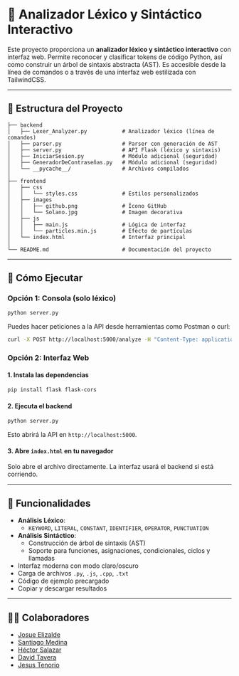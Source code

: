 # 🧠 Analizador Léxico y Sintáctico Interactivo

Este proyecto proporciona un **analizador léxico y sintáctico interactivo** con interfaz web. Permite reconocer y clasificar tokens de código Python, así como construir un árbol de sintaxis abstracta (AST). Es accesible desde la línea de comandos o a través de una interfaz web estilizada con TailwindCSS.

---

## 📁 Estructura del Proyecto

```
├── backend
│   ├── Lexer_Analyzer.py           # Analizador léxico (línea de comandos)
│   ├── parser.py                   # Parser con generación de AST
│   ├── server.py                   # API Flask (léxico y sintaxis)
│   ├── IniciarSesion.py            # Módulo adicional (seguridad)
│   ├── GeneradorDeContraseñas.py   # Módulo adicional (seguridad)
│   └── __pycache__/                # Archivos compilados
│
├── frontend
│   ├── css
│   │   └── styles.css              # Estilos personalizados
│   ├── images
│   │   ├── github.png              # Ícono GitHub
│   │   └── Solano.jpg              # Imagen decorativa
│   ├── js
│   │   ├── main.js                 # Lógica de interfaz
│   │   └── particles.min.js        # Efecto de partículas
│   └── index.html                  # Interfaz principal
│
└── README.md                       # Documentación del proyecto
```

---


## 🚀 Cómo Ejecutar

### Opción 1: Consola (solo léxico)

```bash
python server.py
```

Puedes hacer peticiones a la API desde herramientas como Postman o curl:

```bash
curl -X POST http://localhost:5000/analyze -H "Content-Type: application/json" -d '{"code": "def suma(a, b): return a + b", "mode": "lex"}'
```

### Opción 2: Interfaz Web

#### 1. Instala las dependencias

```bash
pip install flask flask-cors
```

#### 2. Ejecuta el backend

```bash
python server.py
```

Esto abrirá la API en `http://localhost:5000`.

#### 3. Abre `index.html` en tu navegador

Solo abre el archivo directamente. La interfaz usará el backend si está corriendo.

---

## 🧪 Funcionalidades

- **Análisis Léxico**:
  - `KEYWORD`, `LITERAL`, `CONSTANT`, `IDENTIFIER`, `OPERATOR`, `PUNCTUATION`
- **Análisis Sintáctico**:
  - Construcción de árbol de sintaxis (AST)
  - Soporte para funciones, asignaciones, condicionales, ciclos y llamadas
- Interfaz moderna con modo claro/oscuro
- Carga de archivos `.py`, `.js`, `.cpp`, `.txt`
- Código de ejemplo precargado
- Copiar y descargar resultados

---

## 👨‍💻 Colaboradores

- [Josue Elizalde](https://github.com/JosJim275)
- [Santiago Medina](https://github.com/sntg-mdn)
- [Héctor Salazar](https://github.com/HectorSalazar027)
- [David Tavera](https://github.com/DavidT328)
- [Jesus Tenorio](https://github.com/JysusAle)
